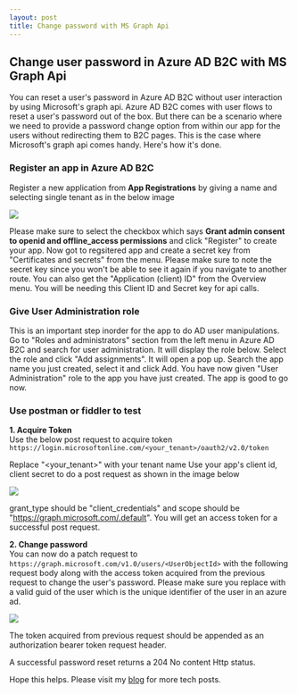 ```yaml
---
layout: post
title: Change password with MS Graph Api
---
```


## Change user password in Azure AD B2C with MS Graph Api
You can reset a user's password in Azure AD B2C without user interaction by using Microsoft's graph api. Azure AD B2C comes with user flows to reset a user's password out of the box. But there can be a scenario where we need to provide a password change option from within our app for the users without redirecting them to B2C pages. This is the case where Microsoft's graph api comes handy. Here's how it's done.

### Register an app in Azure AD B2C

Register a new application from **App Registrations** by giving a name and selecting single tenant as in the below image

<img src="{{ site.baseurl }}/images/GraphApiReg.PNG"/>

Please make sure to select the checkbox which says **Grant admin consent to openid and offline_access permissions** and click "Register" to create your app. Now got to regsitered app and create a secret key from "Certificates and secrets" from the menu. Please make sure to note the secret key since you won't be able to see it again if you navigate to another route. You can also get the "Application (client) ID" from the Overview menu. You will be needing this Client ID and Secret key for api calls.

### Give User Administration role

This is an important step inorder for the app to do AD user manipulations. Go to "Roles and administrators" section from the left menu in Azure AD B2C and search for user administration. It will display the role below. Select the role and click "Add assignments". It will open a pop up. Search the app name you just created, select it and click Add.
You have now given "User Administration" role to the app you have just created. The app is good to go now.

### Use postman or fiddler to test

**1. Acquire Token**  
Use the below post request to acquire token
`https://login.microsoftonline.com/<your_tenant>/oauth2/v2.0/token`

Replace "<your_tenant>" with your tenant name
Use your app's client id, client secret to do a post request as shown in the image below

<img src="{{ site.baseurl }}/images/PostmanGraphApiToken.PNG"/>

grant_type should be "client_credentials" and scope should be "https://graph.microsoft.com/.default". You will get an access token for a successful post request.

**2. Change password**  
You can now do a patch request to `https://graph.microsoft.com/v1.0/users/<UserObjectId>` with the following request body along with the access token acquired from the previous request to change the user's password.
 Please make sure you replace <UserObjectId> with a valid guid of the user which is the unique identifier of the user in an azure ad.

 <img src="{{ site.baseurl }}/images/PostmanGraaphApiPasswordReset.PNG"/>

 The token acquired from previous request should be appended as an authorization bearer token request header.

 A successful password reset returns a 204 No content Http status.

 Hope this helps. Please visit my [blog](https://vijayachandranb.github.io/blog) for more tech posts.
